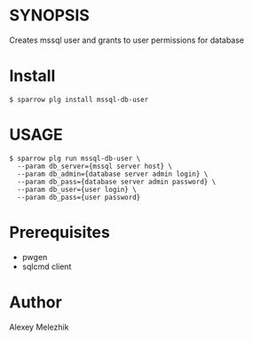 # SYNOPSIS

Creates mssql user and grants to user permissions for database

# Install

    $ sparrow plg install mssql-db-user

# USAGE

    $ sparrow plg run mssql-db-user \
      --param db_server={mssql server host} \
      --param db_admin={database server admin login} \
      --param db_pass={database server admin password} \
      --param db_user={user login} \
      --param db_pass={user password}


    
# Prerequisites

* pwgen
* sqlcmd client 

# Author

Alexey Melezhik

